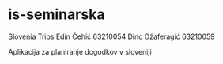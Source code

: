 # is-seminarska
Slovenia Trips
Edin Ćehić 63210054
Dino Džaferagić 63210059

Aplikacija za planiranje dogodkov v sloveniji
